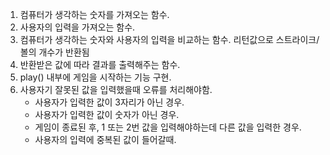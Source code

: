 
1. 컴퓨터가 생각하는 숫자를 가져오는 함수.
2. 사용자의 입력을 가져오는 함수.
3. 컴퓨터가 생각하는 숫자와 사용자의 입력을 비교하는 함수. 리턴값으로 스트라이크/볼의 개수가 반환됨
4. 반환받은 값에 따라 결과를 출력해주는 함수.
5. play() 내부에 게임을 시작하는 기능 구현.
6. 사용자기 잘못된 값을 입력했을때 오류를 처리해야함.
    - 사용자가 입력한 값이 3자리가 아닌 경우.
    - 사용자가 입력한 값이 숫자가 아닌 경우.
    - 게임이 종료된 후, 1 또는 2번 값을 입력해야하는데 다른 값을 입력한 경우.
    - 사용자의 입력에 중복된 값이 들어갈때.

